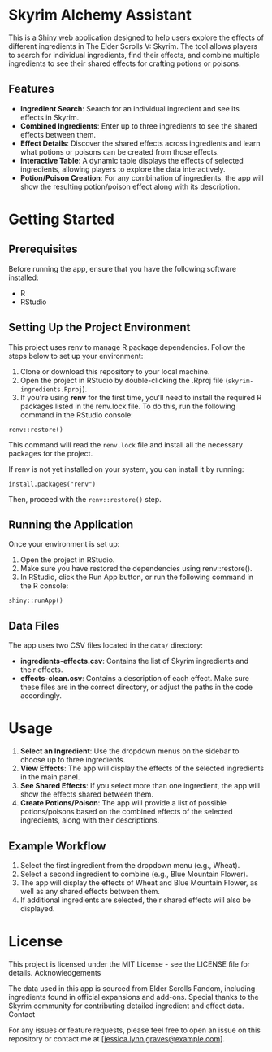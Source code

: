 # Skyrim Alchemy Assistant

This is a [Shiny web application](https://jessgraves.shinyapps.io/skyrim-ingredients/) designed to help users explore the effects of different ingredients in The Elder Scrolls V: Skyrim. The tool allows players to search for individual ingredients, find their effects, and combine multiple ingredients to see their shared effects for crafting potions or poisons.

## Features

* **Ingredient Search**: Search for an individual ingredient and see its effects in Skyrim.
* **Combined Ingredients**: Enter up to three ingredients to see the shared effects between them.
* **Effect Details**: Discover the shared effects across ingredients and learn what potions or poisons can be created from those effects.
* **Interactive Table**: A dynamic table displays the effects of selected ingredients, allowing players to explore the data interactively.
* **Potion/Poison Creation**: For any combination of ingredients, the app will show the resulting potion/poison effect along with its description.

# Getting Started

## Prerequisites
Before running the app, ensure that you have the following software installed:

* R
* RStudio
  
## Setting Up the Project Environment
This project uses renv to manage R package dependencies. Follow the steps below to set up your environment:

1. Clone or download this repository to your local machine.
2. Open the project in RStudio by double-clicking the .Rproj file (`skyrim-ingredients.Rproj`).
3. If you're using **renv** for the first time, you'll need to install the required R packages listed in the renv.lock file. To do this, run the following command in the RStudio console:

```{r}
renv::restore() 
```

This command will read the `renv.lock` file and install all the necessary packages for the project.

If renv is not yet installed on your system, you can install it by running:

```{r} 
install.packages("renv")
```

Then, proceed with the `renv::restore()` step.

## Running the Application

Once your environment is set up:
1. Open the project in RStudio.
2. Make sure you have restored the dependencies using renv::restore().
3. In RStudio, click the Run App button, or run the following command in the R console:

```{r}
shiny::runApp()
```

## Data Files
The app uses two CSV files located in the `data/` directory:
* **ingredients-effects.csv**: Contains the list of Skyrim ingredients and their effects.
* **effects-clean.csv**: Contains a description of each effect.
Make sure these files are in the correct directory, or adjust the paths in the code accordingly.

# Usage

1. **Select an Ingredient**: Use the dropdown menus on the sidebar to choose up to three ingredients.
2. **View Effects**: The app will display the effects of the selected ingredients in the main panel.
3. **See Shared Effects**: If you select more than one ingredient, the app will show the effects shared between them.
4. **Create Potions/Poison**: The app will provide a list of possible potions/poisons based on the combined effects of the selected ingredients, along with their descriptions.

## Example Workflow

1. Select the first ingredient from the dropdown menu (e.g., Wheat).
2. Select a second ingredient to combine (e.g., Blue Mountain Flower).
3. The app will display the effects of Wheat and Blue Mountain Flower, as well as any shared effects between them.
4. If additional ingredients are selected, their shared effects will also be displayed.

# License

This project is licensed under the MIT License - see the LICENSE file for details.
Acknowledgements

The data used in this app is sourced from Elder Scrolls Fandom, including ingredients found in official expansions and add-ons.
Special thanks to the Skyrim community for contributing detailed ingredient and effect data.
Contact

For any issues or feature requests, please feel free to open an issue on this repository or contact me at [jessica.lynn.graves@example.com].
